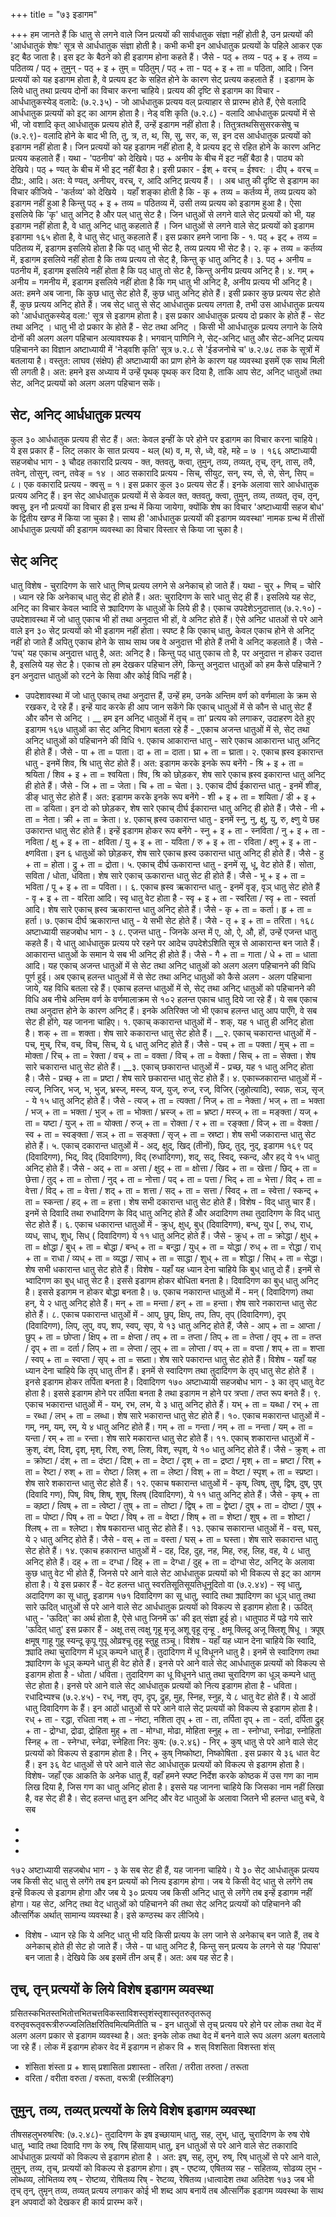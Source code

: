 +++
title = "७३ इडागम"

+++
हम जानते हैं कि धातु से लगने वाले जिन प्रत्ययों की सार्वधातुक संज्ञा नहीं होती है, उन प्रत्ययों की 'आर्धधातुकं शेषः' सूत्र से आर्धधातुक संज्ञा होती है।
कभी कभी इन आर्धधातुक प्रत्ययों के पहिले आकर एक इट् बैठ जाता है। इस इट के बैठने को ही इडागम होना कहते हैं। जैसे - पठ् + तव्य - पठ् + इ + तव्य = पठितव्य / पठ् + तुमुन् - पठ् + इ + तुम् = पठितुम् / पठ् + ता - पठ् + इ + ता = पठिता, आदि।
जिन प्रत्ययों को यह इडागम होता है, वे प्रत्यय इट के सहित होने के कारण सेट् प्रत्यय कहलाते हैं । इडागम के लिये धातु तथा प्रत्यय दोनों का विचार करना चाहिये।
प्रत्यय की दृष्टि से इडागम का विचार -
आर्धधातुकस्येड् वलादे: (७.२.३५) - जो आर्धधातुक प्रत्यय वल् प्रत्याहार से प्रारम्भ होते हैं, ऐसे वलादि आर्धधातुक प्रत्ययों को इट् का आगम होता है।
नेड् वशि कृति (७.२.८) - वलादि आर्धधातुक प्रत्ययों में से भी, जो वशादि कृत् आर्धधातुक प्रत्यय होते हैं, उन्हें इडागम नहीं होता है।
तितुत्रतथसिसुसरकसेषु च (७.२.९)- वलादि होने के बाद भी ति, तु, त्र, त, थ, सि, सु, सर, क, स, इन दस आर्धधातुक प्रत्ययों को इडागम नहीं होता है।
जिन प्रत्ययों को यह इडागम नहीं होता है, वे प्रत्यय इट् से रहित होने के कारण अनिट प्रत्यय कहलाते हैं। यथा - 'पठनीय' को देखिये। पठ + अनीय के बीच में इट नहीं बैठा है। पाठ्य को देखिये। पठ् + ण्यत् के बीच में भी इट् नहीं बैठा है। इसी प्रकार - ईश् + वरच् = ईश्वर: । दीप् + वरच् = दीप्र:, आदि। अत: ये ण्यत्, अनीयर्, वरच्, र, आदि अनिट् प्रत्यय हैं।
। अब धातु की दृष्टि से इडागम का विचार कीजिये -
'कर्तव्य' को देखिये । यहाँ शङ्का होती है कि - कृ + तव्य = कर्तव्य में, तव्य प्रत्यय को इडागम नहीं हुआ है किन्तु पठ् + इ + तव्य = पठितव्य में, उसी तव्य प्रत्यय को इडागम हुआ है। ऐसा इसलिये कि 'कृ' धातु अनिट् है और पल् धातु सेट है।
जिन धातुओं से लगने वाले सेट् प्रत्ययों को भी, यह इडागम नहीं होता है, वे धातु अनिट् धातु कहलाते हैं । जिन धातुओं से लगने वाले सेट् प्रत्ययों को इडागम
इडागमा
१६५
होता है, वे धातु सेट् धातु कहलाते हैं।
इस प्रकार हमने जाना कि -
१. पठ् + इट् + तव्य = पठितव्य में, इडागम इसलिये होता है कि पठ् धातु भी सेट है, तव्य प्रत्यय भी सेट है।
२. कृ + तव्य = कर्तव्य में, इडागम इसलिये नहीं होता है कि तव्य प्रत्यय तो सेट् है, किन्तु कृ धातु अनिट् है।
३. पठ् + अनीय = पठनीय में, इडागम इसलिये नहीं होता है कि पठ् धातु तो सेट है, किन्तु अनीय प्रत्यय अनिट् है।
४. गम् + अनीय = गमनीय में, इडागम इसलिये नहीं होता है कि गम् धातु भी अनिट् है, अनीय प्रत्यय भी अनिट् है।
अत: हमने अब जाना, कि कुछ धातु सेट होते हैं, कुछ धातु अनिट् होते हैं। इसी प्रकार कुछ प्रत्यय सेट होते हैं, कुछ प्रत्यय अनिट् होते हैं।
जब सेट् धातु से सेट् आर्धधातुक प्रत्यय लगता है, तभी उस आर्धधातुक प्रत्यय को 'आर्धधातुकस्येड् वला:' सूत्र से इडागम होता है।
इस प्रकार आर्धधातुक प्रत्यय दो प्रकार के होते हैं - सेट तथा अनिट् । धातु भी दो प्रकार के होते हैं - सेट तथा अनिट् ।
किसी भी आर्धधातुक प्रत्यय लगाने के लिये दोनों की अलग अलग पहिचान अत्यावश्यक है।
भगवान् पाणिनि ने, सेट्-अनिट् धातु और सेट-अनिट् प्रत्यय पहिचानने का विज्ञान अष्टाध्यायी में 'नेड्वशि कृति' सूत्र ७.२.८ से 'ईडजनोचे च' ७.२.७८ तक के सूत्रों में बतलाया है। वस्तुत: लाघव (संक्षेप) ही अष्टाध्यायी का प्राण होने के कारण यह व्यवस्था इसमें एक साथ मिली सी लगती है। अत: हमने इस अध्याय में उन्हें पृथक् पृथक् कर दिया है, ताकि आप सेट, अनिट् धातुओं तथा सेट, अनिट् प्रत्ययों को अलग अलग पहिचान सकें।
## सेट, अनिट् आर्धधातुक प्रत्यय
कुल ३० आर्धधातुक प्रत्यय ही सेट हैं। अत: केवल इन्हीं के परे होने पर इडागम का विचार करना चाहिये। ये इस प्रकार हैं -
लिट् लकार के सात प्रत्यय - थल् (थ) व, म, से, ध्वे, वहे, महे = ७ ।
१६६
अष्टाध्यायी सहजबोध भाग - ३
चौदह तकारादि प्रत्यय - क्त, क्तवतु, क्त्वा, तुमुन्, तव्य, तव्यत्, तृच्, तृन्, तास्, तवै, तवेन्, तोसुन्, त्वन्, तवेङ् = १४ ।
आठ सकारादि प्रत्यय - सिच्, सीयुट, सन्, स्य, से, से, सेन्, सिप् = ८। एक वकारादि प्रत्यय - क्वसु = १। इस प्रकार कुल ३० प्रत्यय सेट हैं। इनके अलावा सारे आर्धधातुक प्रत्यय अनिट् हैं।
इन सेट् आर्धधातुक प्रत्ययों में से केवल क्त, क्तवतु, क्त्वा, तुमुन्, तव्य, तव्यत्, तृच, तृन्, क्वसु, इन नौ प्रत्ययों का विचार ही इस ग्रन्थ में किया जायेगा, क्योंकि शेष का विचार 'अष्टाध्यायी सहज बोध' के द्वितीय खण्ड में किया जा चुका है। साथ ही 'आर्धधातुक प्रत्ययों की इडागम व्यवस्था' नामक ग्रन्थ में तीसों आर्धधातुक प्रत्ययों की इडागम व्यवस्था का विचार विस्तार से किया जा चुका है।
## सेट् अनिट्
धातु विशेष - चुरादिगण के सारे धातु णिच् प्रत्यय लगने से अनेकाच् हो जाते हैं। यथा - चुर् + णिच् = चोरि । ध्यान रहे कि अनेकाच् धातु सेट् ही होते हैं। अत: चुरादिगण के सारे धातु सेट् ही हैं। इसलिये यह सेट, अनिट् का विचार केवल भ्वादि से क्र्यादिगण के धातुओं के लिये ही है।
एकाच उपदेशेऽनुदात्तात् (७.२.१०) - उपदेशावस्था में जो धातु एकाच भी हों तथा अनुदात्त भी हों, वे अनिट होते हैं। ऐसे अनिट धातओं से परे आने वाले इन ३० सेट् प्रत्ययों को भी इडागम नहीं होता।
स्पष्ट है कि एकाच् धातु, केवल एकाच होने से अनिट् नहीं हो जाते हैं अपितु एकाच होने के साथ साथ जब वे अनुदात्त भी होते हैं तभी वे अनिट् कहलाते हैं। जैसे - ‘पच्' यह एकाच अनुदात्त धातु है, अत: अनिट् है। किन्तु पठ् धातु एकाच तो है, पर अनुदात्त न होकर उदात्त है, इसलिये यह सेट है।
एकाच तो हम देखकर पहिचान लेंगे, किन्तु अनुदात्त धातुओं को हम कैसे पहिचानें ? इन अनुदात्त धातुओं को रटने के सिवा और कोई विधि नहीं है।
- उपदेशावस्था में जो धातु एकाच् तथा अनुदात्त हैं, उन्हें हम, उनके अन्तिम वर्ण को वर्णमाला के क्रम से रखकर, दे रहे हैं। इन्हें याद करके ही आप जान सकेंगे कि एकाच् धातुओं में से कौन से धातु सेट हैं और कौन से अनिट् ।
__ हम इन अनिट् धातुओं में तृच् = ता' प्रत्यय को लगाकर, उदाहरण देते हुए
इडागम
१६७
धातुओं का सेट् अनिट् विभाग बतला रहे हैं -
_एकाच अजन्त धातुओं में से, सेट् तथा अनिट् धातुओं
को पहिचानने की विधि १. एकाच आकारान्त धातु - सारे एकाच आकारान्त धातु अनिट् ही होते हैं। जैसे - पा + ता = पाता। दा + ता = दाता। घ्रा + ता = घ्राता।
२. एकाच ह्रस्व इकारान्त धातु - इनमें शिव, श्रि धातु सेट होते हैं। अत: इडागम करके इनके रूप बनेंगे - श्रि + इ + ता = श्रयिता / शिव + इ + ता = श्वयिता। श्वि, श्रि को छोड़कर, शेष सारे एकाच ह्रस्व इकारान्त धातु अनिट् ही होते हैं। जैसे - जि + ता = जेता। चि + ता = चेता।
३. एकाच दीर्घ ईकारान्त धातु - इनमें शीङ्, डीङ् धातु सेट होते हैं। अत: इडागम करके इनके रूप बनेंगे - शी + इ + ता = शयिता / डी + इ + ता = डयिता। इन दो को छोड़कर, शेष सारे एकाच् दीर्घ ईकारान्त धातु अनिट् ही होते हैं। जैसे - नी + ता = नेता। क्री + ता = क्रेता।
४. एकाच् ह्रस्व उकारान्त धातु - इनमें स्नु, नु, क्षु, यु, रु, क्ष्णु ये छह उकारान्त धातु सेट होते हैं। इन्हें इडागम होकर रूप बनेंगे - स्नु + इ + ता - स्नविता / नु + इ + ता - नविता / क्षु + इ + ता - क्षविता / यु + इ + ता - यविता / रु + इ + ता - रविता / क्ष्णु + इ + ता - क्ष्णविता।
इन ६ धातुओं को छोड़कर, शेष सारे एकाच ह्रस्व उकारान्त धातु अनिट् ही होते हैं। जैसे - हु + ता = होता। द्रु + ता = द्रोता।
५. एकाच् दीर्घ ऊकारान्त धातु - इनमें सू, धू, वेट होते हैं। सोता, सविता / धोता, धविता। शेष सारे एकाच् ऊकारान्त धातु सेट ही होते हैं। जैसे - भू + इ + ता = भविता / पू + इ + ता = पविता।।
६. एकाच ह्रस्व ऋकारान्त धातु - इनमें वृङ्, वृञ् धातु सेट होते हैं - वृ + इ + ता - वरिता आदि। स्वृ धातु वेट होता है - स्वृ + इ + ता - स्वरिता / स्वृ + ता - स्वर्ता आदि। शेष सारे एकाच् ह्रस्व ऋकारान्त धातु अनिट् होते हैं। जैसे - कृ + ता = कर्ता। हृ + ता = हर्ता।
७. एकाच दीर्घ ऋकारान्त धातु - ये सभी सेट होते हैं। जैसे - तृ + इ + ता = तरिता।
१६८
अष्टाध्यायी सहजबोध भाग - ३
८. एजन्त धातु - जिनके अन्त में ए, ओ, ऐ, औ, हों, उन्हें एजन्त धातु कहते हैं। ये धातु आर्धधातुक प्रत्यय परे रहने पर आदेच उपदेशेऽशिति सूत्र से आकारान्त बन जाते हैं। आकारान्त धातुओं के समान ये सब भी अनिट् ही होते हैं। जैसे - गै + ता = गाता / धे + ता = धाता आदि।
यह एकाच् अजन्त धातुओं में से सेट तथा अनिट् धातुओं को अलग अलग पहिचानने की विधि पूर्ण हुई। अब एकाच् हलन्त धातुओं में से सेट तथा अनिट् धातुओं को कैसे अलग - अलग पहिचाना जाये, यह विधि बतला रहे हैं।
एकाच हलन्त धातुओं में से, सेट् तथा अनिट् धातुओं
को पहिचानने की विधि अब नीचे अन्तिम वर्ण के वर्णमालाक्रम से १०२ हलन्त एकाच धातु दिये जा रहे हैं। ये सब एकाच तथा अनुदात्त होने के कारण अनिट् हैं। इनके अतिरिक्त जो भी एकाच हलन्त धातु आप पाएँगे, वे सब सेट ही होंगे, यह जानना चाहिए।
१. एकाच् ककारान्त धातुओं में - शक्, यह १ धातु ही अनिट् होता है। शक् + ता = शक्ता। शेष सारे ककारान्त धातु सेट होते हैं।
__२. एकाच् चकारान्त धातुओं में - पच्, मुच्, रिच, वच्, विच्, सिच्, ये ६ धातु अनिट् होते हैं। जैसे - पच् + ता = पक्ता / मुच् + ता = मोक्ता / रिच् + ता = रेक्ता / वच् + ता = वक्ता / विच् + ता = वेक्ता / सिच् + ता = सेक्ता। शेष सारे चकारान्त धातु सेट होते हैं।
__३. एकाच् छकारान्त धातुओं में - प्रच्छ, यह १ धातु अनिट् होता है। जैसे - प्रच्छ् + ता = प्रष्टा / शेष सारे छकारान्त धातु सेट होते हैं।
४. एकाच्जकारान्त धातुओं में - त्यज्, निजिर्, भज्, भ, भुज्, भ्रस्ज्, मस्ज्, यज्, युज्, रुज्, रज्, विजिर् (जुहोत्यादि), स्वफ़, सञ्, सृज् - ये १५ धातु अनिट् होते हैं। जैसे - त्यज् + ता = त्यक्ता / निज् + ता = नेक्ता / भज् + ता = भक्ता / भज् + ता = भक्ता / भुज् + ता = भोक्ता / भ्रस्ज् + ता = भ्रष्टा / मस्ज् + ता = मङ्क्ता / यज् + ता = यष्टा / युज् + ता = योक्ता / रुज् + ता = रोक्ता / र + ता = रङ्क्ता / विज् + ता = वेक्ता / स्व + ता = स्वङ्क्ता / सञ् + ता = सङ्क्ता / सृज् + ता = स्रष्टा। शेष सभी जकारान्त धातु सेट होते हैं।
५. एकाच् दकारान्त धातुओं में - अद्, क्षुद्, खिद् (तीनों), छिद्, तुद्, नुद्,
इडागम
१६९
पद् (दिवादिगण), भिद्, विद् (दिवादिगण), विद् (रुधादिगण), शद्, सद्, स्विद्, स्कन्द, और हद् ये १५ धातु अनिट् होते हैं। जैसे - अद् + ता = अत्ता / क्षुद् + ता = क्षोत्ता / खिद + ता = खेत्ता / छिद् + ता = छेत्ता / तुद् + ता = तोत्ता / नुद् + ता = नोत्ता / पद् + ता = पत्ता / भिद् + ता = भेत्ता / विद् + ता = वेत्ता / विद् + ता = वेत्ता / शद् + ता = शत्ता / सद् + ता = सत्ता / स्विद् + ता = स्वेत्ता / स्कन्द् + ता = स्कन्ता / हद् + ता = हत्ता। शेष सभी दकारान्त धातु सेट होते हैं।
विशेष - विद् धातु चार हैं। इनमें से दिवादि तथा रुधादिगण के विद् धातु अनिट् होते हैं और अदादिगण तथा तुदादिगण के विद् धातु सेट होते हैं।
६. एकाच धकारान्त धातुओं में - क्रुध्, क्षुध्, बुध् (दिवादिगण), बन्ध्, युध [, रुध्, राध्, व्यध्, साध्, शुध्, सिध् ( दिवादिगण) ये ११ धातु अनिट् होते हैं। जैसे - क्रुध् + ता = क्रोद्धा / क्षुध् + ता = क्षोद्धा / बुध् + ता = बोद्धा / बन्ध् + ता = बन्द्धा / युध् + ता = योद्धा / रुध् + ता = रोद्धा / राध् + ता = राधा / व्यध् + ता = व्यद्धा / साध् + ता = साद्धा / शुध् + ता = शोद्धा / सिध् + ता = सेद्धा। शेष सभी धकारान्त धातु सेट होते हैं।
विशेष - यहाँ यह ध्यान देना चाहिये कि बुध् धातु दो हैं। इनमें से भ्वादिगण का बुध् धातु सेट है। इससे इडागम होकर बोधिता बनता है। दिवादिगण का बुध् धातु अनिट् है। इससे इडागम न होकर बोद्धा बनता है।
७. एकाच नकारान्त धातुओं में - मन् ( दिवादिगण) तथा हन्, ये २ धातु अनिट् होते हैं। मन् + ता = मन्ता / हन् + ता = हन्ता। शेष सारे नकारान्त धातु सेट होते हैं।
८. एकाच पकारान्त धातुओं में - आप्, छुप्, क्षिप्, तप, तिप, तृप् (दिवादिगण), दृप् (दिवादिगण), लिप्, लुप्, वप्, शप, स्वप्, सृप, ये १३ धातु अनिट् होते हैं, जैसे - आप् + ता = आप्ता / छुप् + ता = छोप्ता / क्षिप् + ता = क्षेप्ता / तप् + ता = तप्ता / तिप् + ता = तेप्ता / तृप् + ता = तप्त / दृप् + ता = दर्ता / लिप् + ता = लेप्ता / लुप् + ता = लोप्ता / वप् + ता = वप्ता / शप् + ता = शप्ता / स्वप् + ता = स्वप्ता / सृप् + ता = सप्र्ता। शेष सारे पकारान्त धातु सेट होते हैं।
विशेष - यहाँ यह ध्यान देना चाहिये कि तृप् धातु तीन हैं। इनमें से स्वादिगण तथा तुदादिगण के तृप् धातु सेट होते हैं । इनसे इडागम होकर तर्पिता बनता है। दिवादिगण
१७०
अष्टाध्यायी सहजबोध भाग - ३
का तृप् धातु वेट होता है। इससे इडागम होने पर तर्पिता बनता है तथा इडागम न होने पर त्रप्ता / तप्त रूप बनते हैं।
९. एकाच भकारान्त धातुओं में - यभ्, रभ, लभ, ये ३ धातु अनिट् होते हैं। यभ् + ता = यब्धा / रभ् + ता = रब्धा / लभ् + ता = लब्धा। शेष सारे भकारान्त धातु सेट होते हैं।
१०. एकाच मकारान्त धातुओं में - गम्, नम्, यम्, रम्, ये ४ धातु अनिट होते हैं। गम् + ता = गन्ता / नम् + ता = नन्ता / यम् + ता = यन्ता / रम् + ता = रन्ता। शेष सारे मकारान्त धातु सेट होते हैं।
११. एकाच् शकारान्त धातुओं में - क्रुश्, दंश्, दिश्, दृश्, मृश्, रिश्, रुश्, लिश्, विश्, स्पृश्, ये १० धातु अनिट् होते हैं। जैसे - क्रुश् + ता = क्रोष्टा / दंश् + ता = दंष्टा / दिश् + ता = देष्टा / दृश् + ता = द्रष्टा / मृश् + ता = म्रष्टा / रिश् + ता = रेष्टा / रुश् + ता = रोष्टा / लिश् + ता = लेष्टा / विश् + ता
= वेष्टा / स्पृश् + ता = स्प्रष्टा। शेष सारे शकारान्त धातु सेट होते हैं।
१२. एकाच षकारान्त धातुओं में - कृष्, त्विष्, तुष्, द्विष्, दुष्, पुष् (दिवादि गण), पिष्, विष्, शिष्, शुष्, श्लिष् (दिवादिगण), ये ११ धातु अनिट् होते हैं। जैसे - कृष् + ता = कष्र्टा / त्विष् + ता = त्वेष्टा / तुष् + ता = तोष्टा / द्विष् + ता = द्वेष्टा / दुष् + ता = दोष्टा / पुष् + ता = पोष्टा / पिष् + ता = पेष्टा / विष् + ता = वेष्टा / शिष् + ता = शेष्टा / शुष् + ता = शोष्टा / श्लिष् + ता = श्लेष्टा। शेष षकारान्त धातु सेट होते हैं।
१३. एकाच सकारान्त धातुओं में - वस्, घस्, ये २ धातु अनिट् होते हैं। जैसे - वस् + ता = वस्ता / घस् + ता = घस्ता। शेष सारे सकारान्त धातु सेट होते हैं।
१४. एकाच हकारान्त धातुओं में - दह, दिह, दुह, नह, मिह, रुह्, लिह, वह, ये ८ धातु अनिट् होते हैं। दह् + ता = दग्धा / दिह् + ता = देग्धा / दुह् + ता = दोग्धा
सेट, अनिट् के अलावा कुछ धातु वेट भी होते हैं, जिनसे परे आने वाले सेट आर्धधातुक प्रत्ययों को भी विकल्प से इट् का आगम होता है। ये इस प्रकार हैं -
वेट हलन्त धातु स्वरतिसूतिसूयतिधूनूदितो वा (७.२.४४) - स्वृ धातु, अदादिगण का सू धातु,
इडागम
१७१
दिवादिगण का सू धातु, स्वादि तथा क्र्यादिगण का धूञ् धातु तथा सारे ऊदित् धातुओं से परे आने वाले सेट आर्धधातुक प्रत्ययों को विकल्प से इडागम होता है।
ऊदित् धातु - 'ऊदित्' का अर्थ होता है, ऐसे धातु जिनमें ऊ' की इत् संज्ञा हुई हो। धातुपाठ में पढ़े गये सारे 'ऊदित् धातु' इस प्रकार हैं - अक्षू तस् त्वक्षु गृहू मृजू अशू वृहू तृन्हू . क्षमू क्लिदू अजू क्लिशू षिधू । त्रपूष् क्षमूष् गाहू गुहू स्यन्दू कृपू गुपू ओव्रश्चू तृहू स्तुहू तञ्चू।
विशेष - यहाँ यह ध्यान देना चाहिये कि स्वादि, क्र्यादि तथा चुरादिगण में धूञ् कम्पने धातु हैं। तुदादिगण में धू विधूनने धातु है। इनमें से स्वादिगण तथा क्र्यादिगण के धूञ् कम्पने धातु ही वेट होते हैं। इनसे परे आने वाले सेट् आर्धधातुक प्रत्ययों को विकल्प से इडागम होता है - धोता / धविता।
तुदादिगण का धू विधूनने धातु तथा चुरादिगण का धूञ् कम्पने धातु सेट होता है। इनसे परे आने वाले सेट् आर्धधातुक प्रत्ययों को नित्य इडागम होता है - धविता।
रधादिभ्यश्च (७.२.४५) - रध्, नश्, तृप, दृप्, द्रुह, मुह, स्निह, स्नुह, ये ८ धातु वेट होते हैं। ये आठों धातु दिवादिगण के हैं। इन आठों धातुओं से परे आने वाले सेट् प्रत्ययों को विकल्प से इडागम होता है। रध् + ता - रद्धा, रधिता
नश् + ता - नंष्टा, नशिता तृप् + ता - ता, तर्पिता
दृप् + ता - दर्ता, दर्पिता द्रुह् + ता - द्रोग्धा, द्रोढा, द्रोहिता मुह् + ता - मोग्धा, मोढा, मोहिता स्नुह् + ता - स्नोग्धा, स्नोढा, स्नोहिता स्निह् + ता - स्नेग्धा, स्नेढा, स्नेहिता
निर: कुष: (७.२.४६) - निर् + कुष् धातु से परे आने वाले सेट् प्रत्ययों को विकल्प से इडागम होता है। निर् + कुष् निष्कोष्टा, निष्कोषिता
. इस प्रकार ये ३६ धात वेट हैं। इन ३६ वेट धातुओं से परे आने वाले सेट आर्धधातुक प्रत्ययों को विकल्प से इडागम होता है।
विशेष- जहाँ एक आकति के अनेक धातु हैं, वहाँ हमने स्पष्ट निर्देश करके कोष्ठक में उस गण का नाम लिख दिया है, जिस गण का धातु अनिट् होता है। इससे यह जानना चाहिये कि जिसका नाम नहीं लिखा है, वह सेट् ही है।
सेट् हलन्त धातु इन अनिट् और वेट धातुओं के अलावा जितने भी हलन्त धातु बचे, वे सब
+
+
+
१७२
अष्टाध्यायी सहजबोध भाग - ३
के सब सेट ही हैं, यह जानना चाहिये।
ये ३० सेट् आर्धधातुक प्रत्यय जब किसी सेट् धातु से लगेंगे तब इन प्रत्ययों को नित्य इडागम होगा। जब ये किसी वेट् धातु से लगेंगे तब इन्हें विकल्प से इडागम होगा और जब ये ३० प्रत्यय जब किसी अनिट् धातु से लगेंगे तब इन्हें इडागम नहीं होगा।
यह सेट, अनिट् तथा वेट् धातुओं को पहिचानने की तथा सेट् अनिट् प्रत्ययों को पहिचानने की औत्सर्गिक अर्थात् सामान्य व्यवस्था है। इसे कण्ठस्थ कर लीजिये।
- विशेष - ध्यान रहे कि ये अनिट् धातु भी यदि किसी प्रत्यय के लग जाने से अनेकाच् बन जाते हैं, तब वे अनेकाच् होते ही सेट हो जाते हैं। जैसे - पा धातु अनिट है, किन्तु सन् प्रत्यय के लगने से यह 'पिपास' बन जाता है। देखिये कि अब इसमें तीन अच् हैं। अत: अब यह सेट है।
## तृच्, तृन् प्रत्ययों के लिये विशेष इडागम व्यवस्था
ग्रसितस्कभितस्तभितोत्तभितचत्तविकस्ताविशस्तृशंस्तृशास्तृतरुतृतरूतृ वरुतृवरूतृवरूत्रीरुज्ज्वलितिक्षरितिवमित्यमितीति च - इन धातुओं से तृच् प्रत्यय परे होने पर लोक तथा वेद में अलग अलग प्रकार से इडागम व्यवस्था है। अत: इनके लोक तथा वेद में बनने वाले रूप अलग अलग बतलाये जा रहे हैं।
लोक में इडागम होकर वेद में इडागम न होकर वि + शस्
विशसिता
विशस्ता शंस्
- शंसिता
शंस्ता प्र + शास् प्रशासिता
प्रशास्ता - तरिता / तरीता तरुता / तरूता
- वरिता / वरीता वरुता / वरूता, वरूत्री (स्त्रीलिङ्ग)

## तुमुन्, तव्य, तव्यत् प्रत्ययों के लिये विशेष इडागम व्यवस्था
तीषसहलुभरुषरिष: (७.२.४८)- तुदादिगण के इष इच्छायाम् धातु, सह, लुभ्, धातु, चुरादिगण के रुष रोषे धातु, भ्वादि तथा दिवादि गण के रुष्, रिष् हिंसायाम् धातु, इन धातुओं से परे आने वाले सेट तकारादि आर्धधातुक प्रत्ययों को विकल्प से इडागम होता है । अत: इष्, सह्, लुभ्, रुष्, रिष् धातुओं से परे आने वाले, तुमुन्, तव्य, तृच्, प्रत्ययों
को विकल्प से इडागम होगा। इष् - एष्टव्य, एषितव्य सह - सहितव्य, सोढव्य लुभ - लोब्धव्य, लोभितव्य रुष् - रोष्टव्य, रोषितव्य रिष् - रेष्टव्य, रेषितव्य।धात्वादेश तथा अतिदेश
१७३
जब भी तृच् तृन्, तुमृन् तव्य, तव्यत् प्रत्यय लगाकर कोई भी शब्द आप बनायें तब औत्सर्गिक इडागम व्यवस्था के साथ इन अपवादों को देखकर ही कार्य प्रारम्भ करें।